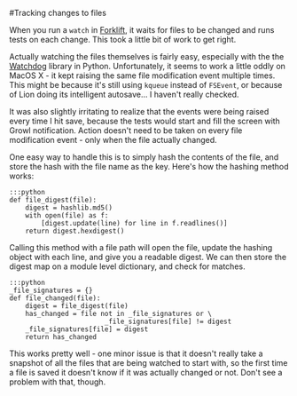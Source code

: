 <!--
~~~
title: Tracking changes to files
publish: yes
tags: python, forklift
slug: /tracking-changes-to-files
~~~
-->

#Tracking changes to files

When you run a `watch` in [Forklift][forklift], it waits for files to be changed and runs tests on each change. This took a little bit of work to get right. 

Actually watching the files themselves is fairly easy, especially with the the [Watchdog][watchdog] library in Python. Unfortunately, it seems to work a little oddly on MacOS X - it kept raising the same file modification event multiple times. This might be because it's still using `kqueue` instead of `FSEvent`, or because of Lion doing its intelligent autosave… I haven't really checked. 

It was also slightly irritating to realize that the events were being raised every time I hit save, because the tests would start and fill the screen with Growl notification. Action doesn't need to be taken on every file modification event - only when the file actually changed. 

One easy way to handle this is to simply hash the contents of the file, and store the hash with the file name as the key. Here's how the hashing method works:

    :::python
    def file_digest(file):
        digest = hashlib.md5()
        with open(file) as f:
            [digest.update(line) for line in f.readlines()]
        return digest.hexdigest()

Calling this method with a file path will open the file, update the hashing object with each line, and give you a readable digest. We can then store the digest map on a module level dictionary, and check for matches. 
    
    :::python
    _file_signatures = {}
    def file_changed(file):    
        digest = file_digest(file)
        has_changed = file not in _file_signatures or \
                            _file_signatures[file] != digest
        _file_signatures[file] = digest
        return has_changed

This works pretty well - one minor issue is that it doesn't really take a snapshot of all the files that are being watched to start with, so the first time a file is saved it doesn't know if it was actually changed or not. Don't see a problem with that, though. 


[forklift]: http://www.runway7.net/forklift
[watchdog]: http://packages.python.org/watchdog/


